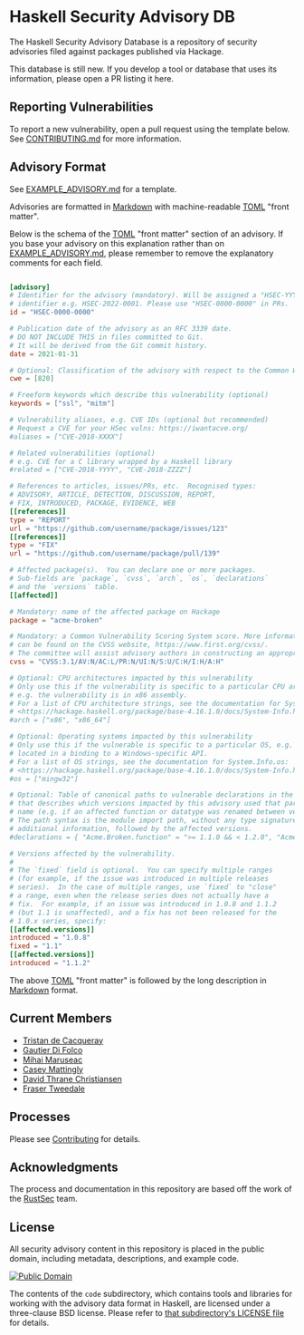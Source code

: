 # Haskell Security Advisory DB

The Haskell Security Advisory Database is a repository of security advisories filed
against packages published via Hackage.

This database is still new. If you develop a tool or database that uses its information,
please open a PR listing it here.

## Reporting Vulnerabilities

To report a new vulnerability, open a pull request using the template below.
See [CONTRIBUTING.md] for more information.

## Advisory Format

See [EXAMPLE_ADVISORY.md] for a template.

Advisories are formatted in [Markdown] with machine-readable [TOML] "front matter".

Below is the schema of the [TOML] "front matter" section of an advisory. If you base
your advisory on this explanation rather than on [EXAMPLE_ADVISORY.md], please remember
to remove the explanatory comments for each field.

```toml

[advisory]
# Identifier for the advisory (mandatory). Will be assigned a "HSEC-YYYY-NNNN"
# identifier e.g. HSEC-2022-0001. Please use "HSEC-0000-0000" in PRs.
id = "HSEC-0000-0000"

# Publication date of the advisory as an RFC 3339 date.
# DO NOT INCLUDE THIS in files committed to Git.
# It will be derived from the Git commit history.
date = 2021-01-31

# Optional: Classification of the advisory with respect to the Common Weakness Enumeration.
cwe = [820]

# Freeform keywords which describe this vulnerability (optional)
keywords = ["ssl", "mitm"]

# Vulnerability aliases, e.g. CVE IDs (optional but recommended)
# Request a CVE for your HSec vulns: https://iwantacve.org/
#aliases = ["CVE-2018-XXXX"]

# Related vulnerabilities (optional)
# e.g. CVE for a C library wrapped by a Haskell library
#related = ["CVE-2018-YYYY", "CVE-2018-ZZZZ"]

# References to articles, issues/PRs, etc.  Recognised types:
# ADVISORY, ARTICLE, DETECTION, DISCUSSION, REPORT,
# FIX, INTRODUCED, PACKAGE, EVIDENCE, WEB
[[references]]
type = "REPORT"
url = "https://github.com/username/package/issues/123"
[[references]]
type = "FIX"
url = "https://github.com/username/package/pull/139"

# Affected package(s).  You can declare one or more packages.
# Sub-fields are `package`, `cvss`, `arch`, `os`, `declarations`
# and the `versions` table.
[[affected]]

# Mandatory: name of the affected package on Hackage
package = "acme-broken"

# Mandatory: a Common Vulnerability Scoring System score. More information
# can be found on the CVSS website, https://www.first.org/cvss/.
# The committee will assist advisory authors in constructing an appropriate CVSS if necessary.
cvss = "CVSS:3.1/AV:N/AC:L/PR:N/UI:N/S:U/C:H/I:H/A:H"

# Optional: CPU architectures impacted by this vulnerability
# Only use this if the vulnerability is specific to a particular CPU architecture,
# e.g. the vulnerability is in x86 assembly.
# For a list of CPU architecture strings, see the documentation for System.Info.arch:
# <https://hackage.haskell.org/package/base-4.16.1.0/docs/System-Info.html>
#arch = ["x86", "x86_64"]

# Optional: Operating systems impacted by this vulnerability
# Only use this if the vulnerable is specific to a particular OS, e.g. it was
# located in a binding to a Windows-specific API.
# For a list of OS strings, see the documentation for System.Info.os:
# <https://hackage.haskell.org/package/base-4.16.1.0/docs/System-Info.html>
#os = ["mingw32"]

# Optional: Table of canonical paths to vulnerable declarations in the package
# that describes which versions impacted by this advisory used that particular
# name (e.g. if an affected function or datatype was renamed between versions).
# The path syntax is the module import path, without any type signatures or
# additional information, followed by the affected versions.
#declarations = { "Acme.Broken.function" = ">= 1.1.0 && < 1.2.0", "Acme.Broken.renamedFunction" = ">= 1.2.0 && < 1.2.0.5"}

# Versions affected by the vulnerability.
#
# The `fixed` field is optional.  You can specify multiple ranges
# (for example, if the issue was introduced in multiple releases
# series).  In the case of multiple ranges, use `fixed` to "close"
# a range, even when the release series does not actually have a
# fix.  For example, if an issue was introduced in 1.0.8 and 1.1.2
# (but 1.1 is unaffected), and a fix has not been released for the
# 1.0.x series, specify:
[[affected.versions]]
introduced = "1.0.8"
fixed = "1.1"
[[affected.versions]]
introduced = "1.1.2"
```

The above [TOML] "front matter" is followed by the long description in [Markdown] format.

## Current Members

- [Tristan de Cacqueray](mailto:tristan.cacqueray@gmail.com)
- [Gautier Di Folco](mailto:gautier.difolco@gmail.com)
- [Mihai Maruseac](mailto:mihai.maruseac@gmail.com)
- [Casey Mattingly](mailto:case@capsulecorp.org)
- [David Thrane Christiansen](mailto:david@haskell.foundation)
- [Fraser Tweedale](mailto:frase@frase.id.au)

## Processes

Please see [Contributing](./CONTRIBUTING.md) for details.

## Acknowledgments

The process and documentation in this repository are based off the work of the [RustSec](https://rustsec.org/) team.

## License

All security advisory content in this repository is placed in the public domain, including metadata, descriptions, and example code.

[![Public Domain](http://i.creativecommons.org/p/zero/1.0/88x31.png)](https://github.com/haskell/security-advisories/LICENSE.txt)

The contents of the `code` subdirectory, which contains tools and libraries for working with the advisory data format in Haskell, are licensed under a three-clause BSD license. Please refer to [that subdirectory's LICENSE file](code/LICENSE.txt) for details.

[EXAMPLE_ADVISORY.md]: https://github.com/haskell/security-advisories/blob/main/EXAMPLE_ADVISORY.md
[Markdown]: https://www.markdownguide.org/
[TOML]: https://github.com/toml-lang/toml
[CONTRIBUTING.md]: https://github.com/haskell/security-advisories/blob/main/CONTRIBUTING.md
[RustSec]: https://github.com/rustsec/advisory-db
